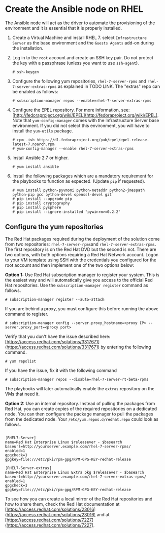 # Create the Ansible node on RHEL

The Ansible node will act as the driver to automate the provisioning of the environment and it is essential that it is properly installed.

1.  Create a Virtual Machine and install RHEL 7. select `Infrastructure Server` as the base environment and the `Guests Agents` add-on during the installation.

2.  Log in to the `root` account and create an SSH key pair. Do not protect the key with a passphrase (unless you want to use `ssh-agent`).

    ```
    # ssh-keygen
    ```

3.  Configure the following yum repositories, `rhel-7-server-rpms` and `rhel-7-server-extras-rpms` as explained in TODO LINK. The "extras" repo can be enabled as follows:

    ```
    # subscription-manager repos --enable=rhel-7-server-extras-rpms
    ```

4.  Configure the EPEL repository. For more information, see: [http://fedoraproject.org/wiki/EPEL](http://fedoraproject.org/wiki/EPEL). Note that `yum-config-manager` comes with the Infrastructure Server base environment. If you did not select this environment, you will have to install the `yum-utils` package.

    ```
    # rpm -ivh https://dl.fedoraproject.org/pub/epel/epel-release-latest-7.noarch.rpm 
    # yum-config-manager --enable rhel-7-server-extras-rpms
    ```

5.  Install Ansible 2.7 or higher.

    ```
    # yum install ansible
    ```

6.  Install the following packages which are a mandatory requirement for the playbooks to function as expected. (Update `pip` if requested).

    ```
    # yum install python-pyvmomi python-netaddr python2-jmespath python-pip gcc python-devel openssl-devel git 
    # pip install --upgrade pip 
    # pip install cryptography 
    # pip install pysphere 
    # pip install --ignore-installed "pywinrm>=0.2.2"
    ```


## Configure the yum repositories

The Red Hat packages required during the deployment of the solution come from two repositories: `rhel-7-server-rpms`and `rhel-7-server-extras-rpms`. The first repository is on the Red Hat DVD but the second is not. There are two options, with both options requiring a Red Hat Network account. Logon to your VM template using SSH with the credentials you configured for the root account and then implement one of the two options below:

**Option 1:** Use Red Hat subscription manager to register your system. This is the easiest way and will automatically give you access to the official Red Hat repositories. Use the `subscription-manager register` command as follows.

```
# subscription-manager register --auto-attach
```

If you are behind a proxy, you must configure this before running the above command to register.

```
# subscription-manager config --server.proxy_hostname=<proxy IP> --server.proxy_port=<proxy port>
```

 Verify that you don't have the issue described here: [https://access.redhat.com/solutions/3317671](https://access.redhat.com/solutions/3317671) by entering the following command. 

```
# yum repolist
```

If you have the issue, fix it with the following command

```
# subscription-manager repos --disable=rhel-7-server-rt-beta-rpms
```

The playbooks will later automatically enable the `extras` repository on the VMs that need it.

**Option 2:** Use an internal repository. Instead of pulling the packages from Red Hat, you can create copies of the required repositories on a dedicated node. You can then configure the package manager to pull the packages from the dedicated node. Your `/etc/yum.repos.d/redhat.repo` could look as follows.

```

[RHEL7-Server]
name=Red Hat Enterprise Linux $releasever - $basearch
baseurl=http://yourserver.example.com/rhel-7-server-rpms/
enabled=1
gpgcheck=1
gpgkey=file:///etc/pki/rpm-gpg/RPM-GPG-KEY-redhat-release

[RHEL7-Server-extras]
name=Red Hat Enterprise Linux Extra pkg $releasever - $basearch
baseurl=http://yourserver.example.com/rhel-7-server-extras-rpms/
enabled=1
gpgcheck=1
gpgkey=file:///etc/pki/rpm-gpg/RPM-GPG-KEY-redhat-release

```

To see how you can create a local mirror of the Red Hat repositories and how to share them, check the Red Hat documentation at [https://access.redhat.com/solutions/23016](https://access.redhat.com/solutions/23016) and at [https://access.redhat.com/solutions/7227](https://access.redhat.com/solutions/7227).